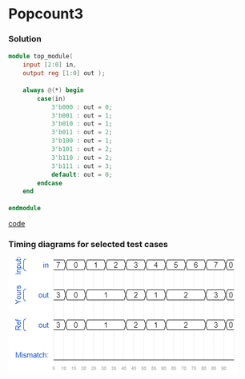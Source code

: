 # Popcount3
### Solution
```Verilog
module top_module( 
    input [2:0] in,
    output reg [1:0] out );
    
    always @(*) begin
        case(in)
            3'b000 : out = 0;
            3'b001 : out = 1;
            3'b010 : out = 1;
            3'b011 : out = 2;
            3'b100 : out = 1;
            3'b101 : out = 2;
            3'b110 : out = 2;
            3'b111 : out = 3;
            default: out = 0;
        endcase
    end

endmodule
```
[code](./58.v)

### Timing diagrams for selected test cases
![result](./result.png)